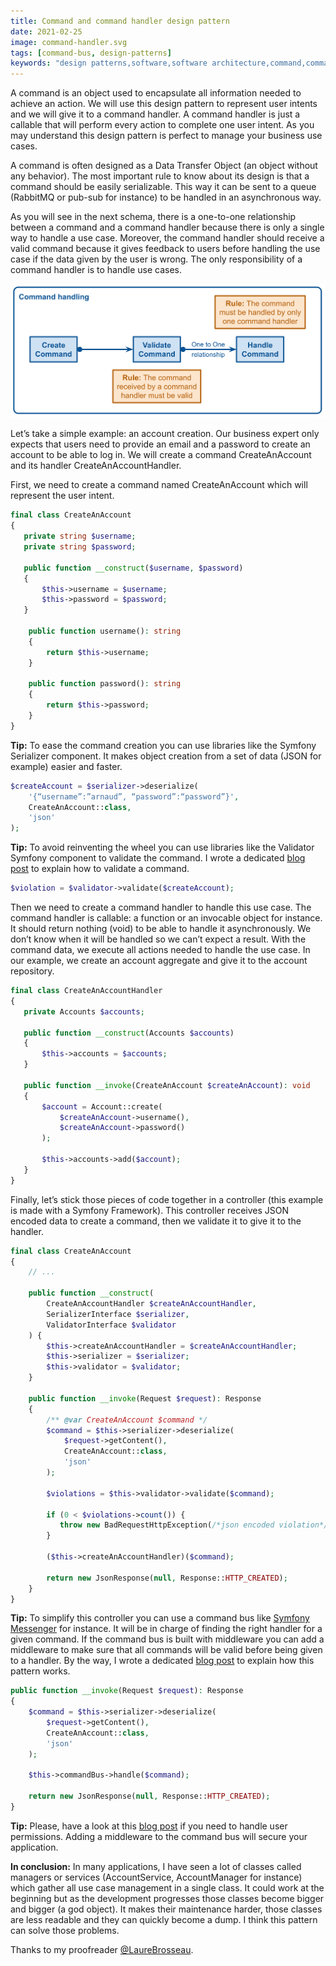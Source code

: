 ```yaml
---
title: Command and command handler design pattern
date: 2021-02-25
image: command-handler.svg
tags: [command-bus, design-patterns]
keywords: "design patterns,software,software architecture,command,command handler,command bus"
---
```


A command is an object used to encapsulate all information needed to achieve an action. We will use this design pattern to represent user intents and we will give it to a command handler. A command handler is just a callable that will perform every action to complete one user intent. As you may understand this design pattern is perfect to manage your business use cases.

A command is often designed as a Data Transfer Object (an object without any behavior). The most important rule to know about its design is that a command should be easily serializable. This way it can be sent to a queue (RabbitMQ or pub-sub for instance) to be handled in an asynchronous way.

As you will see in the next schema, there is a one-to-one relationship between a command and a command handler because there is only a single way to handle a use case. Moreover, the command handler should receive a valid command because it gives feedback to users before handling the use case if the data given by the user is wrong. The only responsibility of a command handler is to handle use cases.


![Command handler design pattern](images/posts/command-handler.svg)

Let’s take a simple example: an account creation. Our business expert only expects that users need to provide an email and a password to create an account to be able to log in. We will create a command CreateAnAccount and its handler CreateAnAccountHandler.

First, we need to create a command named CreateAnAccount which will represent the user intent.

```php
final class CreateAnAccount
{
   private string $username;
   private string $password;
   
   public function __construct($username, $password) 
   {
       $this->username = $username;
       $this->password = $password;
   }
   
    public function username(): string
    {
        return $this->username;
    }
    
    public function password(): string
    {
        return $this->password;
    }
}
```
**Tip:** To ease the command creation you can use libraries like the Symfony Serializer component. It makes object creation from a set of data (JSON for example) easier and faster.

```php
$createAccount = $serializer->deserialize(
    '{“username”:”arnaud”, “password”:“password”}',
    CreateAnAccount::class,
    'json'
);
```

**Tip:** To avoid reinventing the wheel you can use libraries like the Validator Symfony component to validate the command. I wrote a dedicated [blog post](/how-to-validate-a-command.html) to explain how to validate a command.

```php
$violation = $validator->validate($createAccount);
```

Then we need to create a command handler to handle this use case. The command handler is callable: a function or an invocable object for instance. It should return nothing (void) to be able to handle it asynchronously. We don’t know when it will be handled so we can’t expect a result. With the command data, we execute all actions needed to handle the use case. In our example, we create an account aggregate and give it to the account repository.


```php
final class CreateAnAccountHandler
{
   private Accounts $accounts;

   public function __construct(Accounts $accounts)
   {
       $this->accounts = $accounts;
   }

   public function __invoke(CreateAnAccount $createAnAccount): void
   {
       $account = Account::create(
           $createAnAccount->username(),
           $createAnAccount->password()
       );

       $this->accounts->add($account);
   }
}
```

Finally, let’s stick those pieces of code together in a controller (this example is made with a Symfony Framework). This controller receives JSON encoded data to create a command, then we validate it to give it to the handler.

```php
final class CreateAnAccount
{
    // ...
    
    public function __construct(
        CreateAnAccountHandler $createAnAccountHandler,
        SerializerInterface $serializer,
        ValidatorInterface $validator
    ) {
        $this->createAnAccountHandler = $createAnAccountHandler;
        $this->serializer = $serializer;
        $this->validator = $validator;
    }
    
    public function __invoke(Request $request): Response
    {
        /** @var CreateAnAccount $command */
        $command = $this->serializer->deserialize(
            $request->getContent(),
            CreateAnAccount::class,
            'json'
        );
        
        $violations = $this->validator->validate($command);
        
        if (0 < $violations->count()) {
           throw new BadRequestHttpException(/*json encoded violation*/);
        }
        
        ($this->createAnAccountHandler)($command);
        
        return new JsonResponse(null, Response::HTTP_CREATED);
    }
}
```

**Tip:** To simplify this controller you can use a command bus like [Symfony Messenger](https://symfony.com/doc/current/components/messenger.html) for instance. It will be in charge of finding the right handler for a given command. If the command bus is built with middleware you can add a middleware to make sure that all commands will be valid before being given to a handler. By the way, I wrote a dedicated [blog post](/command-bus-design-pattern.html) to explain how this pattern works.

```php
public function __invoke(Request $request): Response
{
    $command = $this->serializer->deserialize(
        $request->getContent(),
        CreateAnAccount::class,
        'json'
    );
    
    $this->commandBus->handle($command);
    
    return new JsonResponse(null, Response::HTTP_CREATED);
}
```

**Tip:** Please, have a look at this [blog post](/how-to-handle-user-permissions-through-command-bus-middleware.html) if you need to handle user permissions. Adding a middleware to the command bus will secure your application.

**In conclusion:** In many applications, I have seen a lot of classes called managers or services (AccountService, AccountManager for instance) which gather all use case management in a single class. It could work at the beginning but as the development progresses those classes become bigger and bigger (a god object). It makes their maintenance harder, those classes are less readable and they can quickly become a dump. I think this pattern can solve those problems.


Thanks to my proofreader [@LaureBrosseau](https://www.linkedin.com/in/laurebrosseau).
